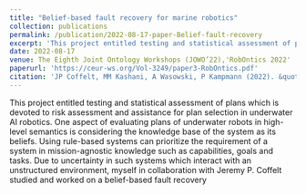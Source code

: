 ```yaml
---
title: "Belief-based fault recovery for marine robotics"
collection: publications
permalink: /publication/2022-08-17-paper-Belief-fault-recovery
excerpt: 'This project entitled testing and statistical assessment of plans which is devoted to risk assessment and assistance for plan selection in underwater AI robotics.'
date: 2022-08-17
venue: The Eighth Joint Ontology Workshops (JOWO’22),'RobOntics 2022'
paperurl: 'https://ceur-ws.org/Vol-3249/paper3-RobOntics.pdf'
citation: 'JP Coffelt, MM Kashani, A Wasowski, P Kampmann (2022). &quot;The Eighth Joint Ontology Workshops (JOWO’22), August 15-19, 2022, Jönköping, Sweden, 1(3).'
---
```


This project entitled testing and statistical assessment of plans which is devoted to risk assessment and assistance for plan selection in underwater AI robotics. One aspect of evaluating plans of underwater robots in high-level semantics is considering the knowledge base of the system as its beliefs. Using rule-based systems can prioritize the requirement of a system in mission-agnostic knowledge such as capabilities, goals and tasks. Due to uncertainty in such systems which interact with an unstructured environment, myself in collaboration with Jeremy P. Coffelt studied and worked on a belief-based fault recovery